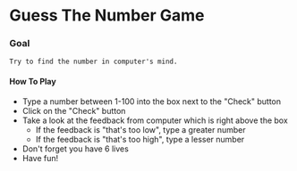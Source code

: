 # Guess The Number Game

### Goal 
    Try to find the number in computer's mind.

#### How To Play
- Type a number between 1-100 into the box next to the "Check" button
- Click on the "Check" button
- Take a look at the feedback from computer which is right above the box
  - If the feedback is "that's too low", type a greater number
  - If the feedback is "that's too high", type a lesser number
- Don't forget you have 6 lives
- Have fun!
